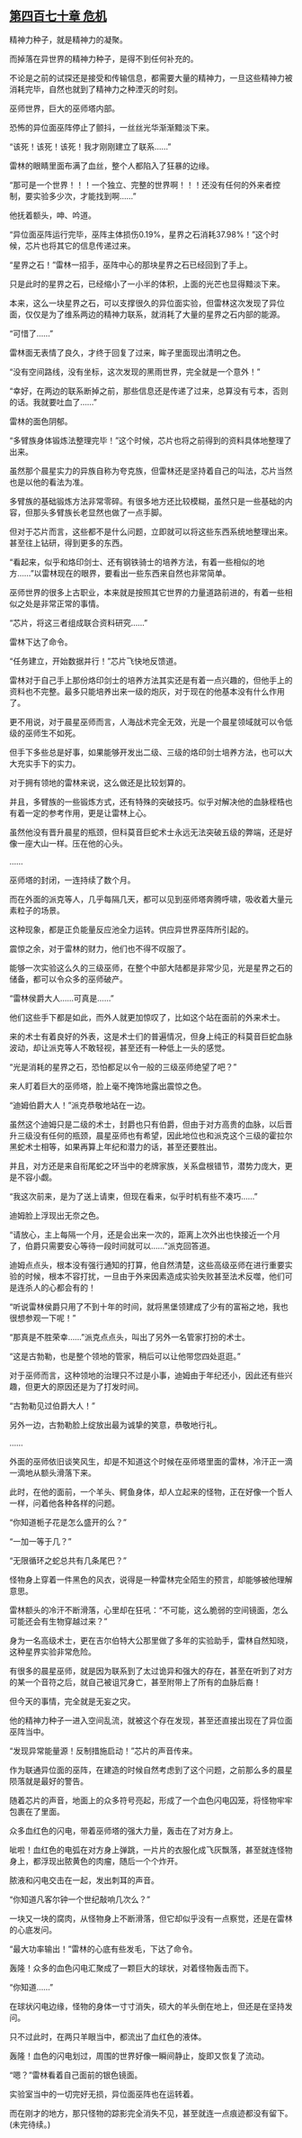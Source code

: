 ## [第四百七十章 危机](https://www.xxbiquge.com/11_11222/8929788.html)


  精神力种子，就是精神力的凝聚。

  而掉落在异世界的精神力种子，是得不到任何补充的。

  不论是之前的试探还是接受和传输信息，都需要大量的精神力，一旦这些精神力被消耗完毕，自然也就到了精神力之种湮灭的时刻。

  巫师世界，巨大的巫师塔内部。

  恐怖的异位面巫阵停止了颤抖，一丝丝光华渐渐黯淡下来。

  “该死！该死！该死！我才刚刚建立了联系……”

  雷林的眼睛里面布满了血丝，整个人都陷入了狂暴的边缘。

  “那可是一个世界！！！一个独立、完整的世界啊！！！还没有任何的外来者控制，要实验多少次，才能找到啊……”

  他抚着额头，呻、吟道。

  “异位面巫阵运行完毕，巫阵主体损伤0.19%，星界之石消耗37.98%！”这个时候，芯片也将其它的信息传递过来。

  “星界之石！”雷林一招手，巫阵中心的那块星界之石已经回到了手上。

  只是此时的星界之石，已经缩小了一小半的体积，上面的光芒也显得黯淡下来。

  本来，这么一块星界之石，可以支撑很久的异位面实验，但雷林这次发现了异位面，仅仅是为了维系两边的精神力联系，就消耗了大量的星界之石内部的能源。

  “可惜了……”

  雷林面无表情了良久，才终于回复了过来，眸子里面现出清明之色。

  “没有空间路线，没有坐标，这次发现的黑雨世界，完全就是一个意外！”

  “幸好，在两边的联系断掉之前，那些信息还是传递了过来，总算没有亏本，否则的话。我就要吐血了……”

  雷林的面色阴郁。

  “多臂族身体锻炼法整理完毕！”这个时候，芯片也将之前得到的资料具体地整理了出来。

  虽然那个晨星实力的异族自称为夸克族，但雷林还是坚持着自己的叫法，芯片当然也是以他的看法为准。

  多臂族的基础锻炼方法非常零碎。有很多地方还比较模糊，虽然只是一些基础的内容，但那头多臂族长老显然也做了一点手脚。

  但对于芯片而言，这些都不是什么问题，立即就可以将这些东西系统地整理出来。甚至往上钻研，得到更多的东西。

  “看起来，似乎和烙印剑士、还有钢铁骑士的培养方法，有着一些相似的地方……”以雷林现在的眼界，要看出一些东西来自然也非常简单。

  巫师世界的很多上古职业，本来就是按照其它世界的力量道路前进的，有着一些相似之处是非常正常的事情。

  “芯片，将这三者组成联合资料研究……”

  雷林下达了命令。

  “任务建立，开始数据并行！”芯片飞快地反馈道。

  雷林对于自己手上那份烙印剑士的培养方法其实还是有着一点兴趣的，但他手上的资料也不完整。最多只能培养出来一级的炮灰，对于现在的他基本没有什么作用了。

  更不用说，对于晨星巫师而言，人海战术完全无效，光是一个晨星领域就可以令低级的巫师生不如死。

  但手下多些总是好事，如果能够开发出二级、三级的烙印剑士培养方法，也可以大大充实手下的实力。

  对于拥有领地的雷林来说，这么做还是比较划算的。

  并且，多臂族的一些锻炼方式，还有特殊的突破技巧。似乎对解决他的血脉桎梏也有着一定的参考作用，更是让雷林上心。

  虽然他没有晋升晨星的瓶颈，但科莫音巨蛇术士永远无法突破五级的弊端，还是好像一座大山一样。压在他的心头。

  ……

  巫师塔的封闭，一连持续了数个月。

  而在外面的派克等人，几乎每隔几天，都可以见到巫师塔奔腾呼啸，吸收着大量元素粒子的场景。

  这种现象，都是正负能量反应池全力运转。供应异世界巫阵所引起的。

  震惊之余，对于雷林的财力，他们也不得不叹服了。

  能够一次实验这么久的三级巫师，在整个中部大陆都是非常少见，光是星界之石的储备，都可以令众多的巫师破产。

  “雷林侯爵大人……可真是……”

  他们这些手下都是如此，而外人就更加惊叹了，比如这个站在面前的外来术士。

  来的术士有着良好的外表，这是术士们的普遍情况，但身上纯正的科莫音巨蛇血脉波动，却让派克等人不敢轻视，甚至还有一种低上一头的感觉。

  “光是消耗的星界之石，恐怕都足以令一般的三级巫师绝望了吧？”

  来人盯着巨大的巫师塔，脸上毫不掩饰地露出震惊之色。

  “迪姆伯爵大人！”派克恭敬地站在一边。

  虽然这个迪姆只是二级的术士，封爵也只有伯爵，但由于对方高贵的血脉，以后晋升三级没有任何的瓶颈，晨星巫师也有希望，因此地位也和派克这个三级的霍拉尔黑蛇术士相等，如果再算上年纪和潜力的话，甚至还要胜出。

  并且，对方还是来自衔尾蛇之环当中的老牌家族，关系盘根错节，潜势力庞大，更是不容小觑。

  “我这次前来，是为了送上请柬，但现在看来，似乎时机有些不凑巧……”

  迪姆脸上浮现出无奈之色。

  “请放心，主上每隔一个月，还是会出来一次的，距离上次外出也快接近一个月了，伯爵只需要安心等待一段时间就可以……”派克回答道。

  迪姆点点头，根本没有强行通知的打算，他自然清楚，这些高级巫师在进行重要实验的时候，根本不容打扰，一旦由于外来因素造成实验失败甚至法术反噬，他们可是连杀人的心都会有的！

  “听说雷林侯爵只用了不到十年的时间，就将黑堡领建成了少有的富裕之地，我也很想参观一下呢！”

  “那真是不胜荣幸……”派克点点头，叫出了另外一名管家打扮的术士。

  “这是古勃勒，也是整个领地的管家，稍后可以让他带您四处逛逛。”

  对于巫师而言，这种领地的治理只不过是小事，迪姆由于年纪还小，因此还有些兴趣，但更大的原因还是为了打发时间。

  “古勃勒见过伯爵大人！”

  另外一边，古勃勒脸上绽放出最为诚挚的笑意，恭敬地行礼。

  ……

  外面的巫师依旧谈笑风生，却是不知道这个时候在巫师塔里面的雷林，冷汗正一滴一滴地从额头滑落下来。

  此时，在他的面前，一个羊头、鳄鱼身体，却人立起来的怪物，正在好像一个哲人一样，问着他各种各样的问题。

  “你知道栀子花是怎么盛开的么？”

  “一加一等于几？”

  “无限循环之蛇总共有几条尾巴？”

  怪物身上穿着一件黑色的风衣，说得是一种雷林完全陌生的预言，却能够被他理解意思。

  雷林额头的冷汗不断滑落，心里却在狂吼：“不可能，这么脆弱的空间镜面，怎么可能还会有生物穿越过来？”

  身为一名高级术士，更在吉尔伯特大公那里做了多年的实验助手，雷林自然知晓，这种星界实验非常危险。

  有很多的晨星巫师，就是因为联系到了太过诡异和强大的存在，甚至在听到了对方的某一个音符之后，就自己被诅咒身亡，甚至附带上了所有的血脉后裔！

  但今天的事情，完全就是无妄之灾。

  他的精神力种子一进入空间乱流，就被这个存在发现，甚至还直接出现在了异位面巫阵当中。

  “发现异常能量源！反制措施启动！”芯片的声音传来。

  作为联通异位面的巫阵，在建造的时候自然考虑到了这个问题，之前那么多的晨星陨落就是最好的警告。

  随着芯片的声音，地面上的众多符号亮起，形成了一个血色闪电囚笼，将怪物牢牢包裹在了里面。

  众多血红色的闪电，带着巫师塔的强大力量，轰击在了对方身上。

  呲啦！血红色的电弧在对方身上弹跳，一片片的衣服化成飞灰飘落，甚至就连怪物身上，都浮现出脓黄色的肉瘤，随后一个个炸开。

  脓液和闪电交击在一起，发出刺耳的声音。

  “你知道凡客尔钟一个世纪敲响几次么？”

  一块又一块的腐肉，从怪物身上不断滑落，但它却似乎没有一点察觉，还是在雷林的心底发问。

  “最大功率输出！”雷林的心底有些发毛，下达了命令。

  轰隆！众多的血色闪电汇聚成了一颗巨大的球状，对着怪物轰击而下。

  “你知道……”

  在球状闪电边缘，怪物的身体一寸寸消失，硕大的羊头倒在地上，但还是在坚持发问。

  只不过此时，在两只羊眼当中，都流出了血红色的液体。

  轰隆！血色的闪电划过，周围的世界好像一瞬间静止，旋即又恢复了流动。

  “嗯？”雷林看着自己面前的银色镜面。

  实验室当中的一切完好无损，异位面巫阵也在运转着。

  而在刚才的地方，那只怪物的踪影完全消失不见，甚至就连一点痕迹都没有留下。(未完待续。)
